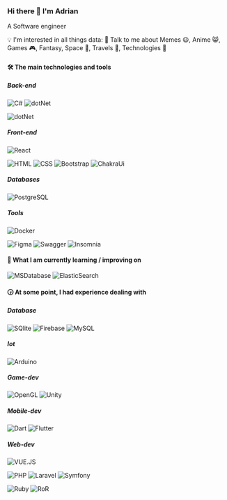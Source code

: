 ### Hi there 👋 I'm Adrian
A Software engineer

💡 I'm interested in all things data: 
💬 Talk to me about Memes 😃, Anime 😸, Games 🎮, Fantasy, Space 🚀, Travels 🌅, Technologies 📡

#### 🛠  The main technologies and tools
##### Back-end
![C#](https://img.shields.io/badge/C%23-239120?style=for-the-badge&logo=c-sharp&logoColor=white)
![dotNet](https://img.shields.io/badge/.NET-512BD4?style=for-the-badge&logo=dotnet&logoColor=white)

![dotNet](https://img.shields.io/badge/GraphQl-E10098?style=for-the-badge&logo=graphql&logoColor=white)

##### Front-end
![React](https://img.shields.io/badge/React-20232A?style=for-the-badge&logo=react&logoColor=61DAFB)

![HTML](https://img.shields.io/badge/HTML5-E34F26?style=for-the-badge&logo=html5&logoColor=white)
![CSS](https://img.shields.io/badge/CSS3-1572B6?style=for-the-badge&logo=css3&logoColor=white)
![Bootstrap](https://img.shields.io/badge/Bootstrap-563D7C?style=for-the-badge&logo=bootstrap&logoColor=white)
![ChakraUi](https://img.shields.io/badge/Chakra--UI-319795?style=for-the-badge&logo=chakra-ui&logoColor=white)

##### Databases
![PostgreSQL](https://img.shields.io/badge/PostgreSQL-316192?style=for-the-badge&logo=postgresql&logoColor=white)

##### Tools
![Docker](https://img.shields.io/badge/Docker-2CA5E0?style=for-the-badge&logo=docker&logoColor=white)

![Figma](https://img.shields.io/badge/Figma-F24E1E?style=for-the-badge&logo=figma&logoColor=white)
![Swagger](https://img.shields.io/badge/Swagger-85EA2D?style=for-the-badge&logo=Swagger&logoColor=white)
![Insomnia](https://img.shields.io/badge/Insomnia-5849be?style=for-the-badge&logo=Insomnia&logoColor=white)


#### 📖  What I am currently learning / improving on
![MSDatabase](https://img.shields.io/badge/Microsoft%20SQL%20Server-CC2927?style=for-the-badge&logo=microsoft%20sql%20server&logoColor=white)
![ElasticSearch](https://img.shields.io/badge/Elastic_Search-005571?style=for-the-badge&logo=elasticsearch&logoColor=white)


#### :clock330: At some point, I had experience dealing with
##### Database
![SQlite](https://img.shields.io/badge/SQLite-07405E?style=for-the-badge&logo=sqlite&logoColor=white)
![Firebase](https://img.shields.io/badge/firebase-ffca28?style=for-the-badge&logo=firebase&logoColor=black)
![MySQL](https://img.shields.io/badge/MySQL-005C84?style=for-the-badge&logo=mysql&logoColor=white)

##### Iot
![Arduino](https://img.shields.io/badge/Arduino-00979D?style=for-the-badge&logo=Arduino&logoColor=white)

##### Game-dev
![OpenGL](https://img.shields.io/badge/OpenGL-FFFFFF?style=for-the-badge&logo=opengl)
![Unity](https://img.shields.io/badge/Unity-100000?style=for-the-badge&logo=unity&logoColor=white)

##### Mobile-dev
![Dart](https://img.shields.io/badge/Dart-0175C2?style=for-the-badge&logo=dart&logoColor=white)
![Flutter](https://img.shields.io/badge/Flutter-02569B?style=for-the-badge&logo=flutter&logoColor=white)

##### Web-dev
![VUE.JS](https://img.shields.io/badge/Vue.js-35495E?style=for-the-badge&logo=vuedotjs&logoColor=4FC08D)

![PHP](https://img.shields.io/badge/PHP-777BB4?style=for-the-badge&logo=php&logoColor=white)
![Laravel](https://img.shields.io/badge/Laravel-FF2D20?style=for-the-badge&logo=laravel&logoColor=white)
![Symfony](https://img.shields.io/badge/Symfony-000000?style=for-the-badge&logo=Symfony&logoColor=white)

![Ruby](https://img.shields.io/badge/Ruby-CC342D?style=for-the-badge&logo=ruby&logoColor=white)
![RoR](https://img.shields.io/badge/Ruby_on_Rails-CC0000?style=for-the-badge&logo=ruby-on-rails&logoColor=white)


<!--
**Axiks/Axiks** is a ✨ _special_ ✨ repository because its `README.md` (this file) appears on your GitHub profile.

Here are some ideas to get you started:

- 🔭 I’m currently working on ...
- 🌱 I’m currently learning ...
- 👯 I’m looking to collaborate on ...
- 🤔 I’m looking for help with ...
- 💬 Ask me about ...
- 📫 How to reach me: ...
- 😄 Pronouns: ...
- ⚡ Fun fact: ...
-->

